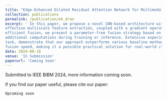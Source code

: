 ```yaml
---
title: "Edge-Enhanced Dilated Residual Attention Network for Multimodal Medical Image Fusion"
collection: publications
permalink: /publication/eh_dran
excerpt: ' In this paper, we propose a novel CNN-based architecture with a Dilated Residual Attention Network Module for
effective multiscale feature extraction, coupled with a gradient operator to enhance edge detail learning. To ensure fast and
efficient fusion, we present a parameter-free fusion strategy based on the weighted nuclear norm of softmax, which requires no
additional computations during training or inference. Extensive experiments, including a downstream brain tumor classification
task, demonstrate that our approach outperforms various baseline methods in terms of visual quality, texture preservation, and
fusion speed, making it a possible practical solution for real-world clinical applications.'
date: 2024-08-16
venue: 'In Submission'
paperurl: 'Coming Soon'
---
```


Submitted to IEEE BIBM 2024, more information coming soon.


If you find our paper useful, please cite our paper:

```{bibtex}
Upcoming soon
```